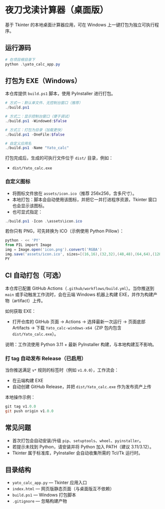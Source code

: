 # 夜刀戈渎计算器（桌面版）

基于 Tkinter 的本地桌面计算器应用，可在 Windows 上一键打包为独立可执行程序。

## 运行源码

```powershell
# 在项目根目录下
python .\yato_calc_app.py
```

## 打包为 EXE（Windows）

本仓库提供 `build.ps1` 脚本，使用 PyInstaller 进行打包。

```powershell
# 方式一：默认单文件、无控制台窗口（推荐）
./build.ps1

# 方式二：显示控制台窗口（便于调试）
./build.ps1 -Windowed:$false

# 方式三：打包为目录（加载更快）
./build.ps1 -OneFile:$false

# 自定义应用名
./build.ps1 -Name "Yato_calc"
```

打包完成后，生成的可执行文件位于 `dist/` 目录，例如：

- `dist/Yato_calc.exe`

### 自定义图标

- 将图标文件放在 `assets/icon.ico`（推荐 256x256，含多尺寸）。
- 本地打包：脚本会自动使用该图标，并把它一并打进程序资源，Tkinter 窗口也会显示该图标。
- 也可显式指定：

```powershell
./build.ps1 -Icon .\assets\icon.ico
```

若你只有 PNG，可先转换为 ICO（示例使用 Python Pillow）：

```powershell
python - << 'PY'
from PIL import Image
img = Image.open('icon.png').convert('RGBA')
img.save('assets/icon.ico', sizes=[(16,16),(32,32),(48,48),(64,64),(128,128),(256,256)])
PY
```

## CI 自动打包（可选）

本仓库已配置 GitHub Actions（`.github/workflows/build.yml`）。当你推送到 `main` 或手动触发工作流时，会在云端 Windows 机器上构建 EXE，并作为构建产物（artifact）上传。

如何获取 EXE：

- 打开仓库的 GitHub 页面 → Actions → 选择最新一次运行 → 页面底部 Artifacts → 下载 `Yato_calc-windows-x64`（ZIP 包内包含 `dist/Yato_calc.exe`）。

说明：工作流使用 Python 3.11 + 最新 PyInstaller 构建，与本地构建互不影响。

### 打 tag 自动发布 Release（已启用）

当你推送满足 `v*` 规则的标签时（例如 `v1.0.0`），工作流会：

- 在云端构建 EXE
- 自动创建 GitHub Release，并把 `dist/Yato_calc.exe` 作为发布资产上传

本地操作示例：

```powershell
git tag v1.0.0
git push origin v1.0.0
```

## 常见问题

- 首次打包会自动安装/升级 `pip`、`setuptools`、`wheel`、`pyinstaller`。
- 若提示未找到 Python，请安装并将 Python 加入 PATH（建议 3.11/3.12）。
- Tkinter 属于标准库，PyInstaller 会自动收集所需的 Tcl/Tk 运行时。

## 目录结构

- `yato_calc_app.py` — Tkinter 应用入口
- `index.html` — 网页版静态页面（与桌面版互不依赖）
- `build.ps1` — Windows 打包脚本
- `.gitignore` — 忽略构建产物
